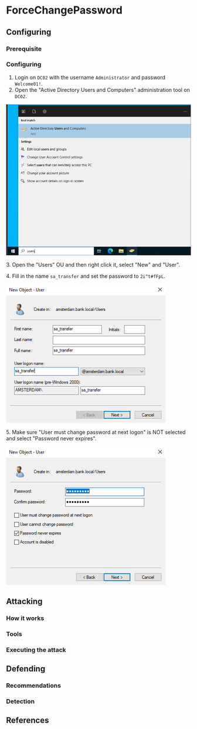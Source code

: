 # ForceChangePassword

## Configuring

### Prerequisite&#x20;



### Configuring

1. Login on `DC02` with the username `Administrator` and password `Welcome01!`.
2. Open the "Active Directory Users and Computers" administration tool on `DC02`.

![](<../../../.gitbook/assets/image (11) (1).png>)

3\. Open the "Users" OU and then right click it, select "New" and "User".

4\. Fill in the name `sa_transfer` and set the password to `2i^t#fFpL`.

![](<../../../.gitbook/assets/image (34).png>)

5\. Make sure "User must change password at next logon" is NOT selected and select "Password never expires".

![](<../../../.gitbook/assets/image (31).png>)

## Attacking

### How it works



### Tools



### Executing the attack

## Defending

### Recommendations



### Detection



## References

